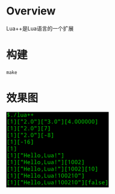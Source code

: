 # Overview
Lua++是Lua语言的一个扩展<br>
# 构建
`make`
# 效果图
![image](https://github.com/chinoll/luapp/raw/master/images/1.png)
